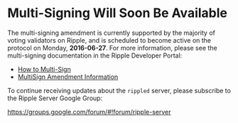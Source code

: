 # Multi-Signing Will Soon Be Available #

The multi-signing amendment is currently supported by the majority of voting validators on Ripple, and is scheduled to become active on the protocol on Monday, **2016-06-27**. For more information, please see the multi-signing documentation in the Ripple Developer Portal:

* [How to Multi-Sign](https://ripple.com/build/how-to-multi-sign/)
* [MultiSign Amendment Information](https://ripple.com/build/amendments/#multisign)

To continue receiving updates about the `rippled` server, please subscribe to the Ripple Server Google Group:

<https://groups.google.com/forum/#!forum/ripple-server>
